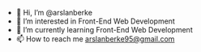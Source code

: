 - 👋 Hi, I’m @arslanberke
- 👀 I’m interested in Front-End Web Development
- 🌱 I’m currently learning Front-End Web Development
- 📫 How to reach me arslanberke95@gmail.com

<!---
arslanberke/arslanberke is a ✨ special ✨ repository because its `README.md` (this file) appears on your GitHub profile.
You can click the Preview link to take a look at your changes.
--->
